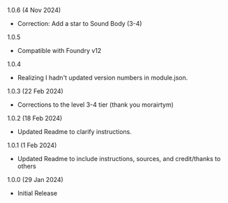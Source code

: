 1.0.6 (4 Nov 2024)
* Correction:  Add a star to Sound Body (3-4)

1.0.5
* Compatible with Foundry v12

1.0.4
* Realizing I hadn't updated version numbers in module.json.

1.0.3 (22 Feb 2024)
* Corrections to the level 3-4 tier (thank you morairtym)

1.0.2 (18 Feb 2024)
* Updated Readme to clarify instructions.

1.0.1 (1 Feb 2024)
* Updated Readme to include instructions, sources, and credit/thanks to others

1.0.0 (29 Jan 2024)
* Initial Release
